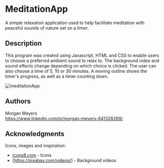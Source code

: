 # MeditationApp

A simple relaxation application used to help facilitate meditation with peaceful sounds of nature set on a timer. 

## Description

This program was created using Javascript, HTML and CSS to enable users to choose a preferred ambient sound to relax to. The background video and sound effects change depending on which choice is clicked. 
The user can also choose a time of 5, 10 or 30 minutes. A moving outline shows the timer's progress, as well as a timer counting down. 

![meditationApp](https://github.com/dizzyidyl/MeditationApp/assets/122658313/4245b627-8107-4583-b2ef-dbbfc08bc8cd)

## Authors

Morgan Meyers  
https://www.linkedin.com/in/morgan-meyers-841328269/

## Acknowledgments

Icons, images and inspiration:

* [icons8.com](https://icons8.com/) - Icons
* [https://pixabay.com/videos/] - Background videos

